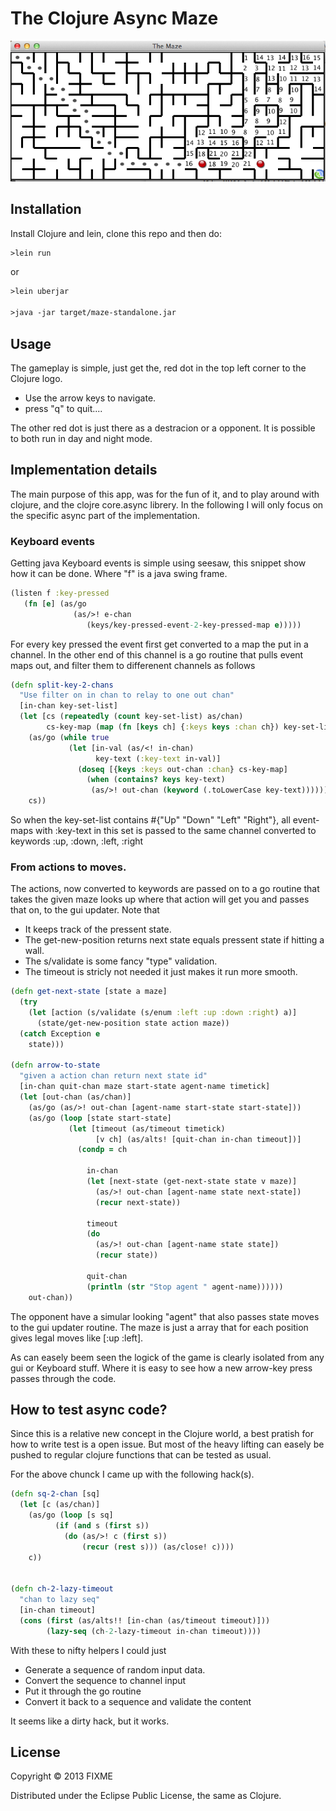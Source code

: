 # The Clojure Async Maze

![Screen Shot](resources/ScreenShot-2.png)

## Installation

Install Clojure and lein, clone this repo and then do:

```clj
>lein run
```

or

```clj
>lein uberjar

>java -jar target/maze-standalone.jar
```

## Usage

The gameplay is simple, just get the, red dot in the top left corner to the Clojure logo.
 * Use the arrow keys to navigate.
 * press "q" to quit....

The other red dot is just there as a destracion or a opponent. It is possible to both run in day and night mode.

## Implementation details
The main purpose of this app, was for the fun of it, and to play around with clojure, and the clojre core.async librery. In the following I will only focus on the specific async part of the implementation.

### Keyboard events
Getting java Keyboard events is simple using seesaw, this snippet show how it can be done. Where "f" is a java swing frame.

```clj
(listen f :key-pressed
   (fn [e] (as/go
              (as/>! e-chan
                 (keys/key-pressed-event-2-key-pressed-map e)))))

```
For every key pressed the event first get converted to a map the put in a channel. In the other end of this channel is a go routine that pulls event maps out, and filter them to differenent channels as follows

```clj
(defn split-key-2-chans
  "Use filter on in chan to relay to one out chan"
  [in-chan key-set-list]
  (let [cs (repeatedly (count key-set-list) as/chan)
        cs-key-map (map (fn [keys ch] {:keys keys :chan ch}) key-set-list cs)]
    (as/go (while true
             (let [in-val (as/<! in-chan)
                   key-text (:key-text in-val)]
               (doseq [{keys :keys out-chan :chan} cs-key-map]
                 (when (contains? keys key-text)
                  (as/>! out-chan (keyword (.toLowerCase key-text))))))))
    cs))

```

So when the key-set-list contains  #{"Up" "Down" "Left" "Right"}, all event-maps with :key-text in this set is passed to the same channel converted to keywords :up, :down, :left, :right

### From actions to moves.
The actions, now converted to keywords are passed on to a go routine that takes the given maze looks up where that action will get you and passes that on, to the gui updater. Note that

 * It keeps track of the pressent state.
 * The get-new-position returns next state equals pressent state if hitting a wall.
 * The s/validate is some fancy "type" validation.
 * The timeout is stricly not needed it just makes it run more smooth.

```clj
(defn get-next-state [state a maze]
  (try
    (let [action (s/validate (s/enum :left :up :down :right) a)]
      (state/get-new-position state action maze))
  (catch Exception e
    state)))

(defn arrow-to-state
  "given a action chan return next state id"
  [in-chan quit-chan maze start-state agent-name timetick]
  (let [out-chan (as/chan)]
    (as/go (as/>! out-chan [agent-name start-state start-state]))
    (as/go (loop [state start-state]
             (let [timeout (as/timeout timetick)
                   [v ch] (as/alts! [quit-chan in-chan timeout])]
               (condp = ch

                 in-chan
                 (let [next-state (get-next-state state v maze)]
                   (as/>! out-chan [agent-name state next-state])
                   (recur next-state))

                 timeout
                 (do
                   (as/>! out-chan [agent-name state state])
                   (recur state))

                 quit-chan
                 (println (str "Stop agent " agent-name))))))
    out-chan))
```

The opponent have a simular looking "agent" that also passes state moves to the gui updater routine. The maze is just a array that for each position gives legal moves like [:up :left].

As can easely beem seen the logick of the game is clearly isolated from any gui or Keyboard stuff. Where it is easy to see how a new arrow-key press passes through the code.

## How to test async code?
Since this is a relative new concept in the Clojure world, a best pratish for how to write test is a open issue. But most of the heavy lifting can easely be pushed to regular clojure functions that can be tested as usual.

For the above chunck I came up with the following hack(s).

```clj
(defn sq-2-chan [sq]
  (let [c (as/chan)]
    (as/go (loop [s sq]
          (if (and s (first s))
            (do (as/>! c (first s))
                (recur (rest s))) (as/close! c))))
    c))


(defn ch-2-lazy-timeout
  "chan to lazy seq"
  [in-chan timeout]
  (cons (first (as/alts!! [in-chan (as/timeout timeout)]))
        (lazy-seq (ch-2-lazy-timeout in-chan timeout))))

```

With these to nifty helpers I could just
* Generate a sequence of random input data.
* Convert the sequence to channel input
* Put it through the go routine
* Convert it back to a sequence and validate the content

It seems like a dirty hack, but it works.


## License

Copyright © 2013 FIXME

Distributed under the Eclipse Public License, the same as Clojure.
